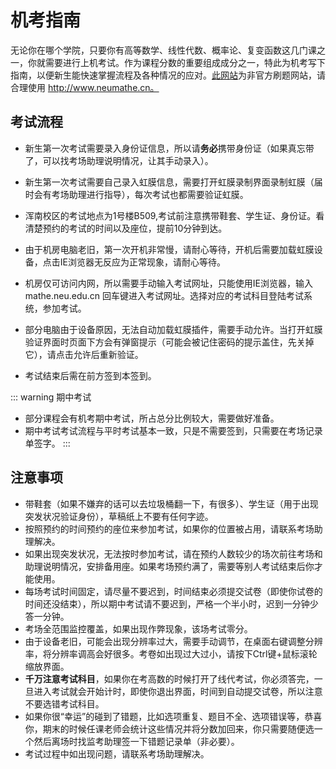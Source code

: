 # 机考指南
无论你在哪个学院，只要你有高等数学、线性代数、概率论、复变函数这几门课之一，你就需要进行上机考试。作为课程分数的重要组成成分之一，特此为机考写下指南，以便新生能快速掌握流程及各种情况的应对。<a href='http://www.neumathe.cn/'>此网站</a>为非官方刷题网站，请合理使用 http://www.neumathe.cn。
## 考试流程
- 新生第一次考试需要录入身份证信息，所以请**务必**携带身份证（如果真忘带了，可以找考场助理说明情况，让其手动录入）。

- 新生第一次考试需要自己录入虹膜信息，需要打开虹膜录制界面录制虹膜（届时会有考场助理进行指导），每次考试也都需要验证虹膜。

- 浑南校区的考试地点为1号楼B509,考试前注意携带鞋套、学生证、身份证。看清楚预约的考试的时间以及座位，提前10分钟到达。

- 由于机房电脑老旧，第一次开机非常慢，请耐心等待，开机后需要加载虹膜设备，点击IE浏览器无反应为正常现象，请耐心等待。

- 机房仅可访问内网，所以需要手动输入考试网址，只能使用IE浏览器，输入 mathe.neu.edu.cn 回车键进入考试网址。选择对应的考试科目登陆考试系统，参加考试。
  
- 部分电脑由于设备原因，无法自动加载虹膜插件，需要手动允许。当打开虹膜验证界面时页面下方会有弹窗提示（可能会被记住密码的提示盖住，先关掉它），请点击允许后重新验证。

- 考试结束后需在前方签到本签到。

::: warning 期中考试
- 部分课程会有机考期中考试，所占总分比例较大，需要做好准备。
- 期中考试考试流程与平时考试基本一致，只是不需要签到，只需要在考场记录单签字。
:::
## 注意事项
- 带鞋套（如果不嫌弃的话可以去垃圾桶翻一下，有很多）、学生证（用于出现突发状况验证身份），草稿纸上不要有任何字迹。
- 按照预约的时间预约的座位来参加考试，如果你的位置被占用，请联系考场助理解决。
- 如果出现突发状况，无法按时参加考试，请在预约人数较少的场次前往考场和助理说明情况，安排备用座。如果考场预约满了，需要等别人考试结束后你才能使用。
- 每场考试时间固定，请尽量不要迟到，时间结束必须提交试卷（即使你试卷的时间还没结束），所以期中考试请不要迟到，严格一个半小时，迟到一分钟少答一分钟。
- 考场全范围监控覆盖，如果出现作弊现象，该场考试零分。
- 由于设备老旧，可能会出现分辨率过大，需要手动调节，在桌面右键调整分辨率，将分辨率调高会好很多。考卷如出现过大过小，请按下Ctrl键+鼠标滚轮缩放界面。
- **千万注意考试科目**，如果你在考高数的时候打开了线代考试，你必须答完，一旦进入考试就会开始计时，即使你退出界面，时间到自动提交试卷，所以注意不要选错考试科目。
- 如果你很“幸运”的碰到了错题，比如选项重复、题目不全、选项错误等，恭喜你，期末的时候任课老师会统计这些情况并将分数加回来，你只需要随便选一个然后离场时找监考助理签一下错题记录单（非必要）。
- 考试过程中如出现问题，请联系考场助理解决。